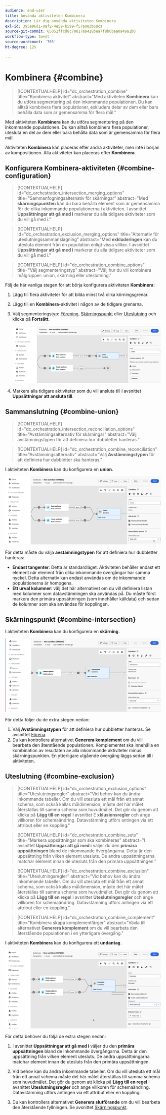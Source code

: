 ```yaml
---
audience: end-user
title: Använda aktiviteten Kombinera
description: Lär dig använda aktiviteten Kombinera
exl-id: 395e96d1-0af2-4e59-b599-f57a083b68ca
source-git-commit: 65052ffcd8c70817aa428bea7f8b6baa0a49a1b0
workflow-type: tm+mt
source-wordcount: '765'
ht-degree: 12%

---
```


# Kombinera {#combine}

>[!CONTEXTUALHELP]
>id="dc_orchestration_combine"
>title="Kombinera aktivitet"
>abstract="Med aktiviteten **Kombinera** kan du utföra segmentering på den inkommande populationen. Du kan alltså kombinera flera populationer, exkludera delar av dem eller bara behålla data som är gemensamma för flera mål."

Med aktiviteten **Kombinera** kan du utföra segmentering på den inkommande populationen. Du kan alltså kombinera flera populationer, utesluta en del av dem eller bara behålla data som är gemensamma för flera mål.

Aktiviteten **Kombinera** kan placeras efter andra aktiviteter, men inte i början av kompositionen. Alla aktiviteter kan placeras efter **Kombinera**.

## Konfigurera Kombinera-aktiviteten {#combine-configuration}

>[!CONTEXTUALHELP]
>id="dc_orchestration_intersection_merging_options"
>title="Sammanfogningsalternativ för skärningar"
>abstract="Med **skärningspunkten** kan du bara behålla element som är gemensamma för de olika inkommande populationerna i aktiviteten. I avsnittet **Uppsättningar att gå med i** markerar du alla tidigare aktiviteter som du vill gå med i."

>[!CONTEXTUALHELP]
>id="dc_orchestration_exclusion_merging_options"
>title="Alternativ för uteslutningssammanslagning"
>abstract="Med **exkluderingen** kan du utesluta element från en population enligt vissa villkor. I avsnittet **Uppsättningar att gå med i** markerar du alla tidigare aktiviteter som du vill gå med i."

>[!CONTEXTUALHELP]
>id="dc_orchestration_combine_options"
>title="Välj segmenteringstyp"
>abstract="Välj hur du vill kombinera målgrupper: union, skärning eller uteslutning."

Följ de här vanliga stegen för att börja konfigurera aktiviteten **Kombinera**:

1. Lägg till flera aktiviteter för att bilda minst två olika körningsgrenar.

1. Lägg till en **Kombinera**-aktivitet i någon av de tidigare grenarna.

1. Välj segmenteringstyp: [Förening](#union), [Skärningspunkt](#intersection) eller [Uteslutning](#exclusion) och klicka på **Fortsätt**.

   ![](../assets/combine.png)

1. Markera alla tidigare aktiviteter som du vill ansluta till i avsnittet **Uppsättningar att ansluta till**.

## Sammanslutning {#combine-union}

>[!CONTEXTUALHELP]
>id="dc_orchestration_intersection_reconciliation_options"
>title="Avstämningsalternativ för skärningar"
>abstract="Välj avstämningstypen för att definiera hur dubbletter hanteras."

>[!CONTEXTUALHELP]
>id="dc_orchestration_combine_reconciliation"
>title="Avstämningsalternativ"
>abstract="Välj **Avstämningstypen** för att definiera hur dubbletter ska hanteras."

I aktiviteten **Kombinera** kan du konfigurera en **union**.

![](../assets/combine-union.png)

För detta måste du välja **avstämningstypen** för att definiera hur dubbletter hanteras:

* **Endast tangenter**: Detta är standardläget. Aktiviteten behåller endast ett element när element från olika inkommande övergångar har samma nyckel.  Detta alternativ kan endast användas om de inkommande populationerna är homogena.
* **Ett urval kolumner**: välj det här alternativet om du vill definiera listan med kolumner som datavstämningen ska användas på. Du måste först markera den primära uppsättningen (som innehåller källdata) och sedan de kolumner som ska användas för kopplingen.

## Skärningspunkt {#combine-intersection}

I aktiviteten **Kombinera** kan du konfigurera en **skärning**.

![](../assets/combine-intersection.png)

För detta följer du de extra stegen nedan:

1. Välj **Avstämningstypen** för att definiera hur dubbletter hanteras. Se avsnittet [Förena](#union).
1. Du kan kontrollera alternativet **Generera komplement** om du vill bearbeta den återstående populationen. Komplementet ska innehålla en kombination av resultaten av alla inkommande aktiviteter minus skärningspunkten. En ytterligare utgående övergång läggs sedan till i aktiviteten.

## Uteslutning {#combine-exclusion}

>[!CONTEXTUALHELP]
>id="dc_orchestration_exclusion_options"
>title="Uteslutningsregler"
>abstract="Vid behov kan du ändra inkommande tabeller. Om du vill utesluta ett mål från ett annat schema, som också kallas måldimension, måste det här målet återställas till samma schema som huvudmålet. Det gör du genom att klicka på **Lägg till en regel** i avsnittet E **xklusionsregler** och ange villkoren för schemaändring. Datavstämning utförs antingen via ett attribut eller en koppling."

>[!CONTEXTUALHELP]
>id="dc_orchestration_combine_sets"
>title="Markera uppsättningar som ska kombineras"
>abstract="I avsnittet **Uppsättningar att gå med i** väljer du den **primära uppsättningen** bland de inkommande övergångarna. Detta är den uppsättning från vilken element utesluts. De andra uppsättningarna matchar element innan de utesluts från den primära uppsättningen."

>[!CONTEXTUALHELP]
>id="dc_orchestration_combine_exclusion"
>title="Uteslutningsregler"
>abstract="Vid behov kan du ändra inkommande tabeller. Om du vill utesluta ett mål från ett annat schema, som också kallas måldimension, måste det här målet återställas till samma schema som huvudmålet. Det gör du genom att klicka på **Lägg till en regel** i avsnittet **Uteslutningsregler** och ange villkoren för schemaändring. Datavstämning utförs antingen via ett attribut eller en koppling."

>[!CONTEXTUALHELP]
>id="dc_orchestration_combine_complement"
>title="Kombinera skapa komplementfärger"
>abstract="Växla till alternativet **Generera komplement** om du vill bearbeta den återstående populationen i en ytterligare övergång."

I aktiviteten **Kombinera** kan du konfigurera ett **undantag**.

![](../assets/combine-exclusion.png)

För detta behöver du följa de extra stegen nedan:

1. I avsnittet **Uppsättningar att gå med i** väljer du den **primära uppsättningen** bland de inkommande övergångarna. Detta är den uppsättning från vilken element utesluts. De andra uppsättningarna matchar element innan de utesluts från den primära uppsättningen.

1. Vid behov kan du ändra inkommande tabeller. Om du vill utesluta ett mål från ett annat schema måste det här målet återställas till samma schema som huvudmålet. Det gör du genom att klicka på **Lägg till en regel** i avsnittet **Uteslutningsregler** och ange villkoren för schemaändring. Datavstämning utförs antingen via ett attribut eller en koppling. <!-- pas compris-->
1. Du kan kontrollera alternativet **Generera slutförande** om du vill bearbeta den återstående fyllningen. Se avsnittet [Skärningspunkt](#intersection).

<!--
## Examples{#combine-examples}

In the following example, we are using a **Combine** activity and we add a **union** to retrieves all the profiles of the two queries: persons between 18 and 27 years old and persons between 34 and 40 years old.

![](../assets/workflow-union-example.png)

The following example shows the **intersection** between two query activities. It is being used here to retrieve profiles who are between 18 to 27 years old and whose email address has been provided.

![](../assets/workflow-intersection-example.png)

The following **exclusion** example shows two queries configured to filter profiles who are between 18 and 27 years old and have an Adobe email domain. The profiles with an Adobe email domain are then excluded from the first set. 

![](../assets/workflow-exclusion-example.png)
-->
